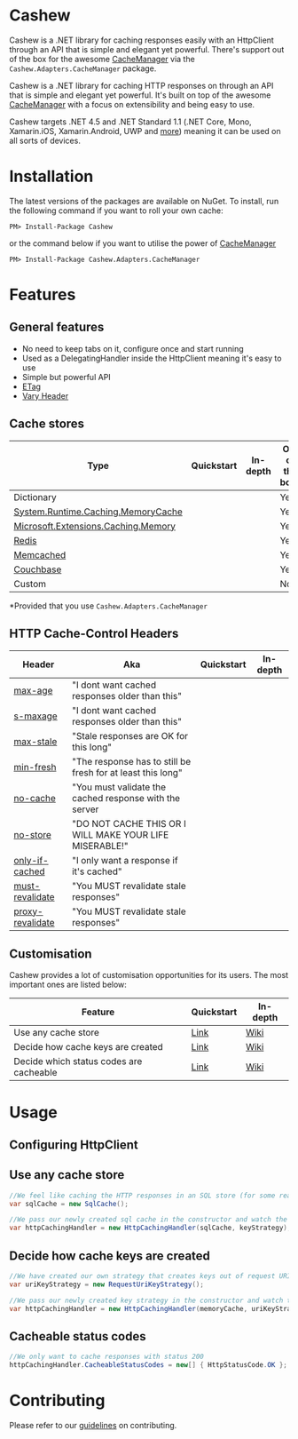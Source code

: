 # Cashew
Cashew is a .NET library for caching responses easily with an HttpClient through an API that is simple and elegant yet powerful.
There's support out of the box for the awesome [CacheManager](https://github.com/MichaCo/CacheManager) via the `Cashew.Adapters.CacheManager` package.

Cashew is a .NET library for caching HTTP responses on  through an API that is simple and elegant yet powerful. 
It's built on top of the awesome [CacheManager](https://github.com/MichaCo/CacheManager) with a focus on extensibility and being easy to use.

Cashew targets .NET 4.5 and .NET Standard 1.1 (.NET Core, Mono, Xamarin.iOS, Xamarin.Android, UWP and [more](https://github.com/dotnet/standard/blob/master/docs/versions.md)) meaning it can be used on all sorts of devices.

# Installation
The latest versions of the packages are available on NuGet. To install, run the following command if you want to roll your own cache:
```
PM> Install-Package Cashew
```
or the command below if you want to utilise the power of [CacheManager](https://github.com/MichaCo/CacheManager)
```
PM> Install-Package Cashew.Adapters.CacheManager
```

# Features


## General features
- No need to keep tabs on it, configure once and start running
- Used as a DelegatingHandler inside the HttpClient meaning it's easy to use
- Simple but powerful API
- [ETag](https://en.wikipedia.org/wiki/HTTP_ETag)
- [Vary Header](https://developer.mozilla.org/en-US/docs/Web/HTTP/Headers/Vary)

## Cache stores

|Type|Quickstart|In-depth|Out of the box?|
| ------------- | ------------- | ------------- |------------- |
|Dictionary|  |  |Yes*|
|[System.Runtime.Caching.MemoryCache](https://msdn.microsoft.com/en-us/library/system.runtime.caching.memorycache(v=vs.110).aspx) |  | |Yes*|
|[Microsoft.Extensions.Caching.Memory](https://github.com/aspnet/Caching/tree/dev/src/Microsoft.Extensions.Caching.Memory)|||Yes*|
| [Redis](https://www.nuget.org/packages/CacheManager.StackExchange.Redis) |  |  |Yes*|
| [Memcached](https://www.nuget.org/packages/CacheManager.Memcached) |  |  |Yes*|
| [Couchbase](https://www.nuget.org/packages/CacheManager.Couchbase) |  |  |Yes*|
| Custom | | |No| 

*Provided that you use `Cashew.Adapters.CacheManager`

## HTTP Cache-Control Headers
|Header|Aka|Quickstart|In-depth|
| ------------- | ------------- | ------------- | ------------- |
|[max-age](https://tools.ietf.org/html/rfc7234)|"I dont want cached responses older than this"| | |
|[s-maxage](https://tools.ietf.org/html/rfc7234)|"I dont want cached responses older than this"| | |
|[max-stale](https://tools.ietf.org/html/rfc7234)|"Stale responses are OK for this long"| | |
|[min-fresh](https://tools.ietf.org/html/rfc7234)|"The response has to still be fresh for at least this long"| | |
|[no-cache](https://tools.ietf.org/html/rfc7234)|"You must validate the cached response with the server| | |
|[no-store](https://tools.ietf.org/html/rfc7234)|"DO NOT CACHE THIS OR I WILL MAKE YOUR LIFE MISERABLE!"| | |
|[only-if-cached](https://tools.ietf.org/html/rfc7234)|"I only want a response if it's cached"| | |
|[must-revalidate](https://tools.ietf.org/html/rfc7234)|"You MUST revalidate stale responses"| | |
|[proxy-revalidate](https://tools.ietf.org/html/rfc7234)|"You MUST revalidate stale responses"| | |

## Customisation
Cashew provides a lot of customisation opportunities for its users. The most important ones are listed below:

|Feature|Quickstart|In-depth|
| ------------- | ------------- | ------------- |
| Use any cache store | [Link](#use-any-cache-store) | [Wiki](https://github.com/joakimskoog/Cashew/wiki) |
| Decide how cache keys are created | [Link](#decide-how-cache-keys-are-created) | [Wiki](https://github.com/joakimskoog/Cashew/wiki) |
| Decide which status codes are cacheable | [Link](#cacheable-status-codes) | [Wiki](https://github.com/joakimskoog/Cashew/wiki) |

# Usage

## Configuring HttpClient


## Use any cache store
```csharp
//We feel like caching the HTTP responses in an SQL store (for some reason) and have therefore created our own SqlCache
var sqlCache = new SqlCache();

//We pass our newly created sql cache in the constructor and watch the magic happen
var httpCachingHandler = new HttpCachingHandler(sqlCache, keyStrategy);
```

## Decide how cache keys are created
```csharp
//We have created our own strategy that creates keys out of request URI:s
var uriKeyStrategy = new RequestUriKeyStrategy();

//We pass our newly created key strategy in the constructor and watch the magic happen!
var httpCachingHandler = new HttpCachingHandler(memoryCache, uriKeyStrategy);

```

## Cacheable status codes
```csharp
//We only want to cache responses with status 200
httpCachingHandler.CacheableStatusCodes = new[] { HttpStatusCode.OK };
```



# Contributing
Please refer to our [guidelines](https://github.com/joakimskoog/Cashew/wiki/Contributing) on contributing.
